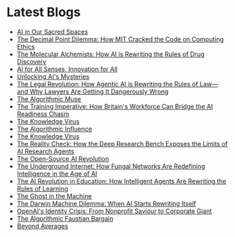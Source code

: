 <!--
**rawveg/rawveg** is a ✨ _special_ ✨ repository because its `README.md` (this file) appears on your GitHub profile.

Here are some ideas to get you started:

- 🔭 I’m currently working on ...
- 🌱 I’m currently learning ...
- 👯 I’m looking to collaborate on ...
- 🤔 I’m looking for help with ...
- 💬 Ask me about ...
- 📫 How to reach me: ...
- 😄 Pronouns: ...
- ⚡ Fun fact: ...
-->

# Latest Blogs
<!-- BLOG-POST-LIST:START -->
- [AI in Our Sacred Spaces](https://dev.to/rawveg/ai-in-our-sacred-spaces-3953)
- [The Decimal Point Dilemma: How MIT Cracked the Code on Computing Ethics](https://smarterarticles.co.uk/the-decimal-point-dilemma-how-mit-cracked-the-code-on-computing-ethics?pk_campaign=rss-feed)
- [The Molecular Alchemists: How AI is Rewriting the Rules of Drug Discovery](https://smarterarticles.co.uk/the-molecular-alchemists-how-ai-is-rewriting-the-rules-of-drug-discovery?pk_campaign=rss-feed)
- [AI for All Senses, Innovation for All](https://dev.to/rawveg/ai-for-all-senses-innovation-for-all-3cj4)
- [Unlocking AI&#39;s Mysteries](https://dev.to/rawveg/unlocking-ais-mysteries-2k9e)
- [The Legal Revolution: How Agentic AI is Rewriting the Rules of Law—and Why Lawyers Are Getting It Dangerously Wrong](https://smarterarticles.co.uk/the-legal-revolution-how-agentic-ai-is-rewriting-the-rules-of-law-and-why?pk_campaign=rss-feed)
- [The Algorithmic Muse](https://dev.to/rawveg/the-algorithmic-muse-4jo8)
- [The Training Imperative: How Britain&#39;s Workforce Can Bridge the AI Readiness Chasm](https://smarterarticles.co.uk/the-training-imperative-how-britains-workforce-can-bridge-the-ai-readiness?pk_campaign=rss-feed)
- [The Knowledge Virus](https://dev.to/rawveg/the-knowledge-virus-4pk2)
- [The Algorithmic Influence](https://dev.to/rawveg/the-algorithmic-influence-18mb)
- [The Knowledge Virus](https://smarterarticles.co.uk/the-knowledge-virus?pk_campaign=rss-feed)
- [The Reality Check: How the Deep Research Bench Exposes the Limits of AI Research Agents](https://smarterarticles.co.uk/the-reality-check-how-the-deep-research-bench-exposes-the-limits-of-ai?pk_campaign=rss-feed)
- [The Open-Source AI Revolution](https://dev.to/rawveg/the-open-source-ai-revolution-5ah3)
- [The Underground Internet: How Fungal Networks Are Redefining Intelligence in the Age of AI](https://smarterarticles.co.uk/the-underground-internet-how-fungal-networks-are-redefining-intelligence-in?pk_campaign=rss-feed)
- [The AI Revolution in Education: How Intelligent Agents Are Rewriting the Rules of Learning](https://smarterarticles.co.uk/the-ai-revolution-in-education-how-intelligent-agents-are-rewriting-the-rules?pk_campaign=rss-feed)
- [The Ghost in the Machine](https://dev.to/rawveg/the-ghost-in-the-machine-4m3i)
- [The Darwin Machine Dilemma: When AI Starts Rewriting Itself](https://smarterarticles.co.uk/the-darwin-machine-dilemma-when-ai-starts-rewriting-itself?pk_campaign=rss-feed)
- [OpenAI&#39;s Identity Crisis: From Nonprofit Saviour to Corporate Giant](https://smarterarticles.co.uk/openais-identity-crisis-from-nonprofit-saviour-to-corporate-giant?pk_campaign=rss-feed)
- [The Algorithmic Faustian Bargain](https://dev.to/rawveg/the-algorithmic-faustian-bargain-2cpl)
- [Beyond Averages](https://dev.to/rawveg/beyond-averages-blm)
<!-- BLOG-POST-LIST:END -->
